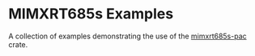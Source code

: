 # MIMXRT685s Examples

A collection of examples demonstrating the use of the
[mimxrt685s-pac](https://crates.io/crates/mimxrt685s-pac) crate.
